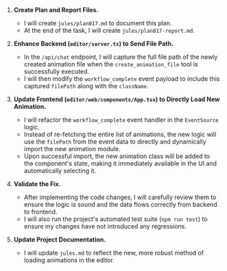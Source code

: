 1.  **Create Plan and Report Files.**
    - I will create `jules/plan017.md` to document this plan.
    - At the end of the task, I will create `jules/plan017-report.md`.

2.  **Enhance Backend (`editor/server.ts`) to Send File Path.**
    - In the `/api/chat` endpoint, I will capture the full file path of the newly created animation file when the `create_animation_file` tool is successfully executed.
    - I will then modify the `workflow_complete` event payload to include this captured `filePath` along with the `className`.

3.  **Update Frontend (`editor/web/components/App.tsx`) to Directly Load New Animation.**
    - I will refactor the `workflow_complete` event handler in the `EventSource` logic.
    - Instead of re-fetching the entire list of animations, the new logic will use the `filePath` from the event data to directly and dynamically import the new animation module.
    - Upon successful import, the new animation class will be added to the component's state, making it immediately available in the UI and automatically selecting it.

4.  **Validate the Fix.**
    - After implementing the code changes, I will carefully review them to ensure the logic is sound and the data flows correctly from backend to frontend.
    - I will also run the project's automated test suite (`npm run test`) to ensure my changes have not introduced any regressions.

5.  **Update Project Documentation.**
    - I will update `jules.md` to reflect the new, more robust method of loading animations in the editor.
